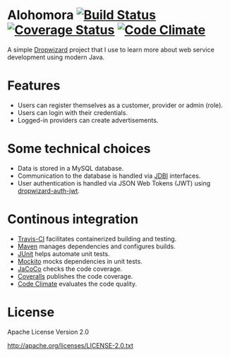 # Alohomora [![Build Status](https://travis-ci.org/korthout/Alohomora.svg?branch=master)](https://travis-ci.org/korthout/Alohomora) [![Coverage Status](https://coveralls.io/repos/github/korthout/Alohomora/badge.svg?branch=master)](https://coveralls.io/github/korthout/Alohomora?branch=master) [![Code Climate](https://lima.codeclimate.com/github/korthout/Alohomora/badges/gpa.svg)](https://lima.codeclimate.com/github/korthout/Alohomora)
A simple [Dropwizard](https://github.com/dropwizard/dropwizard) project that I use to learn more about web service development using modern Java.

# Features
- Users can register themselves as a customer, provider or admin (role).
- Users can login with their credentials.
- Logged-in providers can create advertisements.

# Some technical choices
- Data is stored in a MySQL database.
- Communication to the database is handled via [JDBI](http://jdbi.org/) interfaces.
- User authentication is handled via JSON Web Tokens (JWT) using [dropwizard-auth-jwt](https://github.com/ToastShaman/dropwizard-auth-jwt).

# Continous integration
- [Travis-CI](https://travis-ci.org/) facilitates containerized building and testing.
- [Maven](https://maven.apache.org/) manages dependencies and configures builds.
- [JUnit](http://junit.org/) helps automate unit tests.
- [Mockito](http://site.mockito.org/) mocks dependencies in unit tests.
- [JaCoCo](https://github.com/jacoco/jacoco) checks the code coverage.
- [Coveralls](https://coveralls.io/) publishes the code coverage.
- [Code Climate](https://codeclimate.com/) evaluates the code quality.

# License
Apache License Version 2.0

http://apache.org/licenses/LICENSE-2.0.txt
